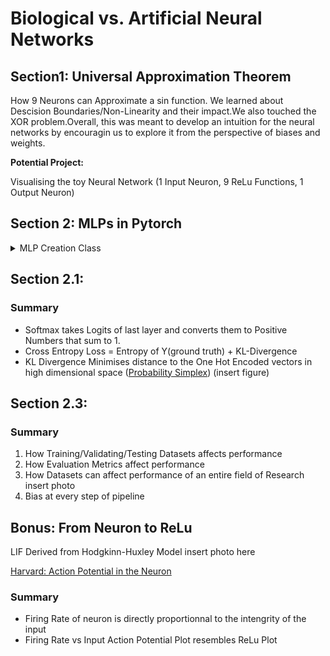 # Biological vs. Artificial Neural Networks

## Section1: Universal Approximation Theorem
<p>
How 9 Neurons can Approximate a sin function. We learned about Descision Boundaries/Non-Linearity and their impact.We also touched the XOR problem.Overall, this was meant to develop an intuition for the neural networks by encouragin us to explore it from the perspective of biases and weights.
</p>

**Potential Project:**
<p>Visualising the toy Neural Network (1 Input Neuron, 9 ReLu Functions, 1 Output Neuron)
</p>

## Section 2:  MLPs in Pytorch
<details>
<summary>MLP Creation Class</summary>
<br>

```
class Net(nn.Module):
  """
  Initialize MLP Network
  """

  def __init__(self, actv, input_feature_num, hidden_unit_nums, output_feature_num):
    """
    Initialize MLP Network parameters
    Args:
      actv: string
        Activation function
      input_feature_num: int
        Number of input features
      hidden_unit_nums: int
        Number of units in the hidden layer
      output_feature_num: int
        Number of output features
    Returns:
      Nothing
    """
    super(Net, self).__init__()
    self.input_feature_num = input_feature_num # Save the input size for reshaping later
    self.mlp = nn.Sequential() # Initialize layers of MLP

    in_num = input_feature_num # Initialize the temporary input feature to each layer
    for i in range(len(hidden_unit_nums)): # Loop over layers and create each one

      out_num = hidden_unit_nums[i] # Assign the current layer hidden unit from list
      layer = nn.Linear(in_num, out_num) # Use nn.Linear to define the layer
      in_num = out_num # Assign next layer input using current layer output
      self.mlp.add_module('Linear_%d'%i, layer) # Append layer to the model with a name

      actv_layer = eval('nn.%s'%actv) # Assign activation function (eval allows us to instantiate object from string)
      self.mlp.add_module('Activation_%d'%i, actv_layer) # Append activation to the model with a name

    out_layer = nn.Linear(in_num, output_feature_num) # Create final layer
    self.mlp.add_module('Output_Linear', out_layer) # Append the final layer

  def forward(self, x):
    """
    Simulate forward pass of MLP Network
    Args:
      x: torch.tensor
        Input data
    Returns:
      logits: Instance of MLP
        Forward pass of MLP
    """
    # Reshape inputs to (batch_size, input_feature_num)
    # Just in case the input vector is not 2D, like an image!
    x = x.view(-1, self.input_feature_num)

    logits = self.mlp(x) # Forward pass of MLP
    return logits

# Add event to airtable
atform.add_event('Coding Exercise 2: Implement a general-purpose MLP in Pytorch')


input = torch.zeros((100, 2))
## Uncomment below to create network and test it on input
net = Net(actv='LeakyReLU(0.1)', input_feature_num=2, hidden_unit_nums=[100, 10, 5], output_feature_num=1).to(DEVICE)
y = net(input.to(DEVICE))
print(f'The output shape is {y.shape} for an input of shape {input.shape}')
```
</details>


## Section 2.1:
### Summary
- Softmax takes Logits of last layer and converts them to Positive Numbers that sum to 1.
- Cross Entropy Loss =  Entropy of Y(ground truth) + KL-Divergence
- KL Divergence Minimises distance to the One Hot Encoded vectors in high dimensional space ([Probability Simplex](https://www.localmaxradio.com/questions/what-is-a-probability-simplex#:~:text=A%20probability%20simplex%20is%20a,denote%20the%20number%20of%20categories.)) (insert figure)

## Section 2.3: 

### Summary

<ol>
<li>How Training/Validating/Testing Datasets affects performance</br>
<li>How Evaluation Metrics affect performance</br>
<li>How Datasets can affect performance of an entire field of Research </br>
insert photo
<li>Bias at every step of pipeline</br>

</ol>

## Bonus: From Neuron to ReLu
LIF Derived from Hodgkinn-Huxley Model
insert photo here

[Harvard: Action Potential in the Neuron](https://www.youtube.com/watch?v=oa6rvUJlg7o&t=654s&ab_channel=HarvardExtensionSchool)

### Summary

<ul>
<li>Firing Rate of neuron is directly proportionnal to the intengrity of the input</br>
<li>Firing Rate vs Input Action Potential Plot resembles ReLu Plot</br>
</ul>